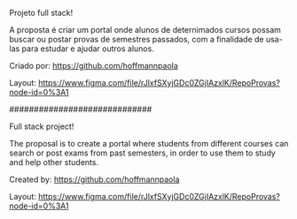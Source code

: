 Projeto full stack!

A proposta é criar um portal onde alunos de deternimados cursos possam buscar ou postar provas de semestres passados, com a finalidade de usa-las para estudar e ajudar outros alunos.

Criado por: https://github.com/hoffmannpaola

Layout: https://www.figma.com/file/rJlxfSXyjGDc0ZGjIAzxlK/RepoProvas?node-id=0%3A1

#############################

Full stack project!

The proposal is to create a portal where students from different courses can search or post exams from past semesters, in order to use them to study and help other students.

Created by: https://github.com/hoffmannpaola

Layout: https://www.figma.com/file/rJlxfSXyjGDc0ZGjIAzxlK/RepoProvas?node-id=0%3A1